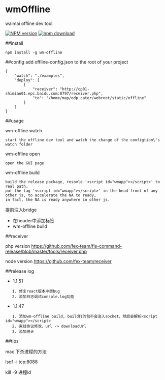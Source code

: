 # wmOffline
waimai offline dev tool

[![NPM version][npm-image]][npm-url]
[![npm download][download-image]][download-url]

[npm-image]: http://img.shields.io/npm/v/wm-offline.svg?style=flat-square

[npm-url]: http://npmjs.org/package/wm-offline
[download-image]: https://img.shields.io/npm/dm/wm-offline.svg?style=flat-square
[download-url]: https://npmjs.org/package/wm-offline

##install
```
npm install -g wm-offline
```

##config
add offline-config.json to the root of your project
```
{
	"watch": "./examples",
	"deploy": [
		{
			"receiver": "http://cp01-shimiao01.epc.baidu.com:8797/receiver.php",
			"to": "/home/map/odp_cater/webroot/static/offline"
		}
	]
}
```

##usage

wm-offline watch
```
start the offline dev tool and watch the change of the configtion\'s watch folder
```


wm-offline open
```
open the GUI page
```


wm-offline build
```
build the release package, resovle '<script id="wmapp"></script>' to real path.
put the tag '<script id="wmapp"></script>' in the head front of any other js, to accelerate the NA to ready,
in fact, the NA is ready anywhere in other js.
```

提前注入bridge

+ 在header中添加标签<script id="wmapp"></script>
+ wm-offline build

##receiver

php version
https://github.com/fex-team/fis-command-release/blob/master/tools/receiver.php

node version
https://github.com/fex-team/receiver


##release log

+ 1.1.51
```
   1. 修复react版本冲突bug
   2. 添加日志调试console.log功能
```

+ 1.1.47
```
   1. 添加wm-offline build, build打的包不会注入socket，然后会解析<script id="wmapp"></script>
   2. 离线协议修改，url -> downloadUrl
   3. 添加统计
```

##tips

mac 下杀进程的方法

lsof -i tcp:8088

kill -9 进程id

